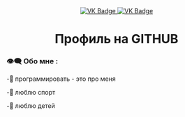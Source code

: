 <div id="badges" align ="center">
  <a href="https://vk.com/ddisll">
    <img src = "https://img.shields.io/badge/VK-blue?style=for-the-badge&logo=VK&logoColor=white" alt="VK Badge"/>
  </a>  
    <a href="https://mail.google.com/mail/u/0/?tab=rm&ogbl#inbox">
    <img src = "https://img.shields.io/badge/EMAIL-red?style=for-the-badge&logo=Gmail&logoColor=white" alt="VK Badge"/>
     </a> 
  </div>

  <div id="viewprof" align ="center">
    <img src = "https://komarev.com/ghpvc/?username=vezdehhod&style=flat-square&color=blue" alt=""/>
  </div>

<div id="heythere" align ="center">
<h1> Профиль на GITHUB </h1>
</div>

### :eye_speech_bubble: Обо мне :

-:brain: программировать - это про меня

-:muscle: люблю спорт

-:baby: люблю детей

